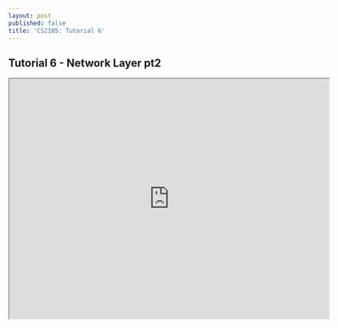 ```yaml
---
layout: post
published: false
title: 'CS2105: Tutorial 6'
---
```

## Tutorial 6 - Network Layer pt2

<iframe src="https://drive.google.com/file/d/1ZJ8NcRZKklSoMQfuLyWZrNPV65TQ8uuX/preview" width="640" height="480"></iframe>
